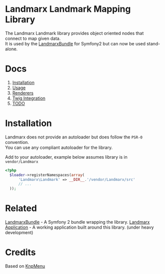Landmarx Landmark Mapping Library
=================================
The Landmarx Landmark library provides object oriented nodes that connect to map given data.  
It is used by the [LandmarxBundle](https://github.com/ner0tic/LandmarxBundle) for Symfony2 but can now be used stand-alone.

Docs
============
1. [Installation](Landmarx/blob/master/README.md)
2. [Usage](Landmarx/blob/master/doc/usage.md)
3. [Renderers](Landmarx/blob/master/doc/renderers.md)
4. [Twig Integration](Landmarx/blob/master/doc/twig.md)
5. [TODO](Landmarx/blob/master/doc/todo.md)



Installation
============
Landmarx does not provide an autoloader but does follow the `PSR-0` convention.  
You can use any compliant autoloader for the library.  

Add to your autoloader, example below assumes library is in `vendor/Landmarx`
```php
<?php
  $loader->registerNamespaces(array(
      'Landmarx\Landmark' => __DIR__.'/vendor/Landmarx/src'
      // ...
  ));
```

Related
============
[LandmarxBundle](https://github.com/ner0tic/LandmarxBundle) - A Symfony 2 bundle wrapping the library.
[Landmarx Application](https://github.com/ner0tic/LandmarxApp) - A working application built around this library. (under heavy development)

Credits
============
Based on [KnpMenu](https://github.com/KnpLabs/KnpMenu)
